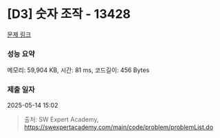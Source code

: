 # [D3] 숫자 조작 - 13428 

[문제 링크](https://swexpertacademy.com/main/code/problem/problemDetail.do?contestProbId=AX4EJPs68IkDFARe) 

### 성능 요약

메모리: 59,904 KB, 시간: 81 ms, 코드길이: 456 Bytes

### 제출 일자

2025-05-14 15:02



> 출처: SW Expert Academy, https://swexpertacademy.com/main/code/problem/problemList.do